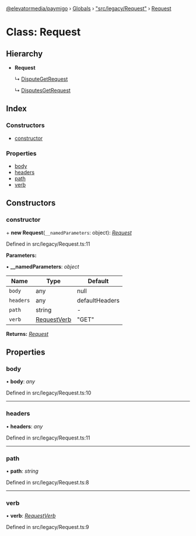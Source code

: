 [@elevatormedia/paymigo](../README.md) › [Globals](../globals.md) › ["src/legacy/Request"](../modules/_src_legacy_request_.md) › [Request](_src_legacy_request_.request.md)

# Class: Request

## Hierarchy

-   **Request**

    ↳ [DisputeGetRequest](_src_legacy_disputes_disputegetrequest_.disputegetrequest.md)

    ↳ [DisputesGetRequest](_src_legacy_disputes_disputesgetrequest_.disputesgetrequest.md)

## Index

### Constructors

-   [constructor](_src_legacy_request_.request.md#constructor)

### Properties

-   [body](_src_legacy_request_.request.md#body)
-   [headers](_src_legacy_request_.request.md#headers)
-   [path](_src_legacy_request_.request.md#path)
-   [verb](_src_legacy_request_.request.md#verb)

## Constructors

### constructor

\+ **new Request**(`__namedParameters`: object): _[Request](_src_legacy_request_.request.md)_

Defined in src/legacy/Request.ts:11

**Parameters:**

▪ **\_\_namedParameters**: _object_

| Name      | Type                                                        | Default        |
| --------- | ----------------------------------------------------------- | -------------- |
| `body`    | any                                                         | null           |
| `headers` | any                                                         | defaultHeaders |
| `path`    | string                                                      | -              |
| `verb`    | [RequestVerb](../modules/_src_types_paypal_.md#requestverb) | "GET"          |

**Returns:** _[Request](_src_legacy_request_.request.md)_

## Properties

### body

• **body**: _any_

Defined in src/legacy/Request.ts:10

---

### headers

• **headers**: _any_

Defined in src/legacy/Request.ts:11

---

### path

• **path**: _string_

Defined in src/legacy/Request.ts:8

---

### verb

• **verb**: _[RequestVerb](../modules/_src_types_paypal_.md#requestverb)_

Defined in src/legacy/Request.ts:9
